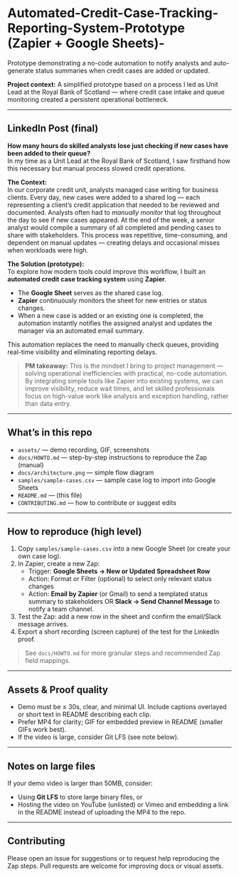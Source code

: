 # Automated-Credit-Case-Tracking-Reporting-System-Prototype (Zapier + Google Sheets)-
Prototype demonstrating a no-code automation to notify analysts and auto-generate status summaries when credit cases are added or updated.

**Project context:** A simplified prototype based on a process I led as Unit Lead at the Royal Bank of Scotland — where credit case intake and queue monitoring created a persistent operational bottleneck.

---

## LinkedIn Post (final)
**How many hours do skilled analysts lose just checking if new cases have been added to their queue?**  
In my time as a Unit Lead at the Royal Bank of Scotland, I saw firsthand how this necessary but manual process slowed credit operations.

**The Context:**  
In our corporate credit unit, analysts managed case writing for business clients. Every day, new cases were added to a shared log — each representing a client’s credit application that needed to be reviewed and documented. Analysts often had to *manually monitor* that log throughout the day to see if new cases appeared. At the end of the week, a senior analyst would compile a summary of all completed and pending cases to share with stakeholders. This process was repetitive, time-consuming, and dependent on manual updates — creating delays and occasional misses when workloads were high.

**The Solution (prototype):**  
To explore how modern tools could improve this workflow, I built an **automated credit case tracking system** using **Zapier**.  
- The **Google Sheet** serves as the shared case log.  
- **Zapier** continuously monitors the sheet for new entries or status changes.  
- When a new case is added or an existing one is completed, the automation instantly notifies the assigned analyst and updates the manager via an automated email summary.  

This automation replaces the need to manually check queues, providing real-time visibility and eliminating reporting delays.

> **PM takeaway:** This is the mindset I bring to project management — solving operational inefficiencies with practical, no-code automation. By integrating simple tools like Zapier into existing systems, we can improve visibility, reduce wait times, and let skilled professionals focus on high-value work like analysis and exception handling, rather than data entry.

---

## What’s in this repo
- `assets/` — demo recording, GIF, screenshots
- `docs/HOWTO.md` — step-by-step instructions to reproduce the Zap (manual)
- `docs/architecture.png` — simple flow diagram
- `samples/sample-cases.csv` — sample case log to import into Google Sheets
- `README.md` — (this file)
- `CONTRIBUTING.md` — how to contribute or suggest edits

---

## How to reproduce (high level)
1. Copy `samples/sample-cases.csv` into a new Google Sheet (or create your own case log).
2. In Zapier, create a new Zap:
   - Trigger: **Google Sheets → New or Updated Spreadsheet Row**
   - Action: Format or Filter (optional) to select only relevant status changes
   - Action: **Email by Zapier** (or Gmail) to send a templated status summary to stakeholders OR
             **Slack → Send Channel Message** to notify a team channel.
3. Test the Zap: add a new row in the sheet and confirm the email/Slack message arrives.
4. Export a short recording (screen capture) of the test for the LinkedIn proof.

> See `docs/HOWTO.md` for more granular steps and recommended Zap field mappings.

---

## Assets & Proof quality
- Demo must be ≤ 30s, clear, and minimal UI. Include captions overlayed or short text in README describing each clip.
- Prefer MP4 for clarity; GIF for embedded preview in README (smaller GIFs work best).
- If the video is large, consider Git LFS (see note below).

---

## Notes on large files
If your demo video is larger than 50MB, consider:
- Using **Git LFS** to store large binary files, or
- Hosting the video on YouTube (unlisted) or Vimeo and embedding a link in the README instead of uploading the MP4 to the repo.

---

## Contributing
Please open an issue for suggestions or to request help reproducing the Zap steps. Pull requests are welcome for improving docs or visual assets.

